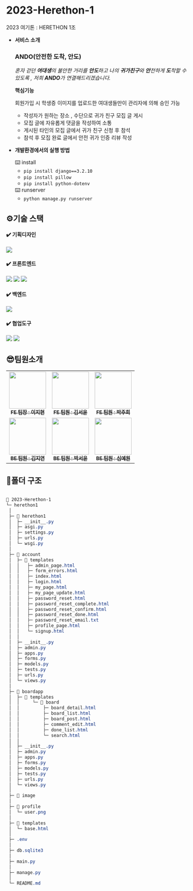 # 2023-Herethon-1

2023 여기톤 : HERETHON 1조

- **서비스 소개**

  ### **ANDO(안전한 도착, 안도)**

  _혼자 걷던 **여대생**의 불안한 거리를 **안도**하고 나의 **귀가친구**와 **안**전하게 **도**착할 수 있도록 , 저희 **ANDO**가 연결해드리겠습니다._

  **핵심기능**

  회원가입 시 학생증 이미지를 업로드한 여대생들만이 관리자에 의해 승인 가능

  - 작성자가 원하는 장소 , 수단으로 귀가 친구 모집 글 게시
  - 모집 글에 자유롭게 댓글을 작성하여 소통
  - 게시된 타인의 모집 글에서 귀가 친구 신청 후 참석
  - 참석 후 모집 완료 글에서 안전 귀가 인증 리뷰 작성

- **개발환경에서의 실행 방법**
    <aside>
    ⌨️ install
    
    </aside>
    
    - `pip install django==3.2.10`
    - `pip install pillow`
    - `pip install python-dotenv`
    
    <aside>
    ⌨️ runserver
    
    </aside>
    
    - `python manage.py runserver`
    
    <aside>

## ⚙️기술 스택

#### ✔️ 기획디자인

<img src="https://img.shields.io/badge/figma-F24E1E?style=for-the-badge&logo=figma&logoColor=white">

#### ✔️ 프론트엔드

<img src="https://img.shields.io/badge/html5-E34F26?style=for-the-badge&logo=html5&logoColor=white"> <img src="https://img.shields.io/badge/css3-1572B6?style=for-the-badge&logo=css3&logoColor=white"> <img src="https://img.shields.io/badge/javascript-F7DF1E?style=for-the-badge&logo=javascript&logoColor=black">

#### ✔️ 백엔드

<img src="https://img.shields.io/badge/django-092E20?style=for-the-badge&logo=django&logoColor=white">

#### ✔️ 협업도구

<img src="https://img.shields.io/badge/github-181717?style=for-the-badge&logo=github&logoColor=white"> <img src="https://img.shields.io/badge/git-F05032?style=for-the-badge&logo=git&logoColor=white">

## 😎팀원소개

<table>
  <tbody>
    <tr>
      <td align="center"><a href="https://github.com/SurfingLouis"><img src="https://avatars.githubusercontent.com/u/113294984?v=4" width="100px;" alt=""/><br /><sub><b>FE 팀장 : 이지현</b></sub></a><br /></td>
      <td align="center"><a href="https://github.com/pookey1104"><img src="https://avatars.githubusercontent.com/u/90364700?v=4" width="100px;" alt=""/><br /><sub><b>FE 팀원 : 김서윤</b></sub></a><br /></td>
      <td align="center"><a href="https://github.com/pjh402941"><img src="https://avatars.githubusercontent.com/u/104891747?v=4" width="100px;" alt=""/><br /><sub><b>FE 팀원 : 박주희</b></sub></a><br /></td>
     <tr/>
      <td align="center"><a href="https://github.com/kimjy01"><img src="https://avatars.githubusercontent.com/u/115777730?v=4" width="100px;" alt=""/><br /><sub><b>BE 팀원 : 김지연</b></sub></a><br /></td>
      <td align="center"><a href="https://github.com/fjqmqjrm"><img src="https://avatars.githubusercontent.com/u/126189239?v=4" width="100px;" alt=""/><br /><sub><b>BE 팀원 : 박서윤</b></sub></a><br /></td>
      <td align="center"><a href="https://github.com/y-won1209"><img src="https://avatars.githubusercontent.com/u/127853111?v=4" width="100px;" alt=""/><br /><sub><b>BE 팀원 : 심예원</b></sub></a><br /></td>
    </tr>
  </tbody>
</table>

## 📂폴더 구조

```css

📂 2023-Herethon-1
└─ herethon1
 │
 ├─ 📂 herethon1
 │  ├─ __init__.py
 │  ├─ asgi.py
 │  ├─ settings.py
 │  ├─ urls.py
 │  └─ wsgi.py
 │
 ├─ 📂 account
 │  ├─ 📂 templates
 │  │   ├─ admin_page.html
 │  │   ├─ form_errors.html
 │  │   ├─ index.html
 │  │   ├─ login.html
 │  │   ├─ my_page.html
 │  │   ├─ my_page_update.html
 │  │   ├─ password_reset.html
 │  │   ├─ password_reset_complete.html
 │  │   ├─ password_reset_confirm.html
 │  │   ├─ password_reset_done.html
 │  │   ├─ password_reset_email.txt
 │  │   ├─ profile_page.html
 │  │   └─ signup.html
 │  │
 │  ├─ __init__.py
 │  ├─ admin.py
 │  ├─ apps.py
 │  ├─ forms.py
 │  ├─ models.py
 │  ├─ tests.py
 │  ├─ urls.py
 │  └─ views.py
 │
 ├─ 📂 boardapp
 │  ├─ 📂 templates
 │  │     └─ 📂 board
 │  │         ├─ board_detail.html
 │  │         ├─ board_list.html
 │  │         ├─ board_post.html
 │  │         ├─ comment_edit.html
 │  │         ├─ done_list.html
 │  │         └─ search.html
 │  │
 │  ├─ __init__.py
 │  ├─ admin.py
 │  ├─ apps.py
 │  ├─ forms.py
 │  ├─ models.py
 │  ├─ tests.py
 │  ├─ urls.py
 │  └─ views.py
 │
 ├─ 📂 image
 │
 ├─ 📂 profile
 │  └─ user.png
 │
 ├─ 📂 templates
 │  └─ base.html
 │
 ├─ .env
 │
 ├─ db.sqlite3
 │
 ├─ main.py
 │
 ├─ manage.py
 │
 └─ README.md

```
